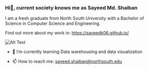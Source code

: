 ### Hi👋, current society knows me as Sayeed Md. Shaiban

<p>I am a fresh graduate from North South University with a Bachelor of Science in Computer Science and Engineering.<p>
<p>Find out more about my work in: <a href="https://sayeedk06.github.io/">https://sayeedk06.github.io/</a></p>

![Alt Text](https://media.giphy.com/media/CTX0ivSQbI78A/giphy.gif)
<!--
**sayeedk06/sayeedk06** is a ✨ _special_ ✨ repository because its `README.md` (this file) appears on your GitHub profile.

Here are some ideas to get you started:

- 🔭 I’m currently working on ...
-->
<!-- - 👯 I’m looking to collaborate on ... -->
- 🌱 I’m currently learning Data warehousing and data visualization
<!-- - 🤔 I’m looking for help with ... -->
<!-- - 💬 Ask me about ... -->
- 📫 How to reach me: <a href="mailto:sayeed.shaiban@northsouth.edu">sayeed.shaiban@northsouth.edu</a>

<!-- - 😄 Pronouns: ...
- ⚡ Fun fact: ... -->
